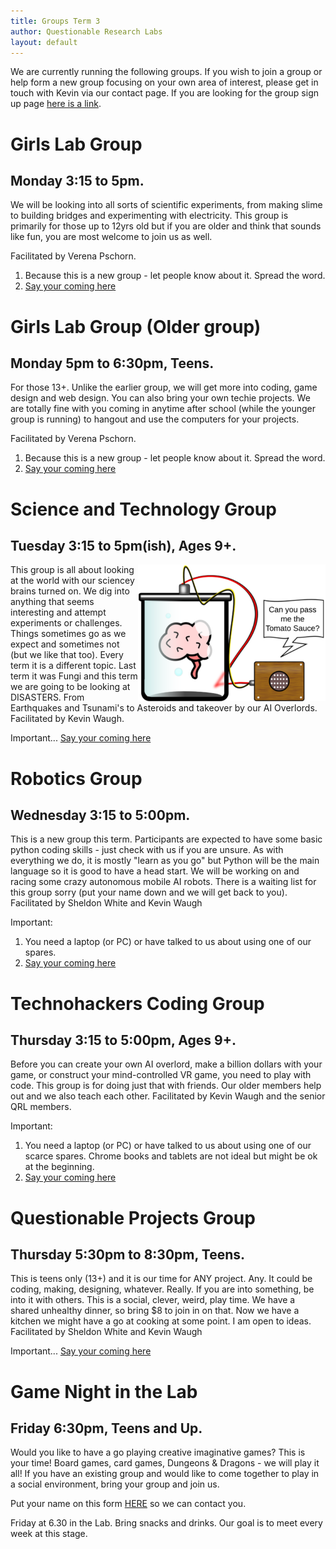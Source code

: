 ```yaml
---
title: Groups Term 3
author: Questionable Research Labs
layout: default
---
```

[IntrestForm]: https://forms.gle/RZJiJjx73eRLPPRv5

We are currently running the following groups. If you wish to join a group or help form a new group focusing on your own area of interest, please get in touch with
Kevin via our contact page. If you are looking for the group sign up page [here is a link][IntrestForm].

# Girls Lab Group

## Monday 3:15 to 5pm.
We will be looking into all sorts of scientific experiments, from making slime to building bridges and experimenting with electricity. This group is primarily for those up to 12yrs old but if you are older and think that sounds like fun, you are most welcome to join us as well. 

Facilitated by Verena Pschorn.

1. Because this is a new group - let people know about it. Spread the word.
2.  [Say your coming here][IntrestForm]

<!-- [Find out more and registration here…](/groups/geek-girls-group) -->

# Girls Lab Group (Older group)

## Monday 5pm to 6:30pm, Teens.
For those 13+.  Unlike the earlier group, we will get more into coding, game design and web design. You can also bring your own techie projects. We are totally fine with you coming in anytime after school (while the younger group is running) to hangout and use the computers for your projects. 

Facilitated by Verena Pschorn.

1. Because this is a new group - let people know about it. Spread the word.
2.  [Say your coming here][IntrestForm]


# Science and Technology Group

## Tuesday 3:15 to 5pm(ish), Ages 9+.

<img src="/info-page-assets/groups/experment_o.png" style="float: right">

This group is all about looking at the world with our sciencey brains turned on. We dig into anything that seems interesting and attempt experiments or challenges. Things sometimes go as we expect and sometimes not (but we like that too). Every term it is a different topic. Last term it was Fungi and this term we are going to be looking at DISASTERS. From Earthquakes and Tsunami's to Asteroids and takeover by our AI Overlords. Facilitated by Kevin Waugh. 

Important... [Say your coming here][IntrestForm]

<!-- [Find out more and registration here…](/groups/sci-tech) -->

# Robotics Group

## Wednesday 3:15 to 5:00pm.

This is a new group this term. Participants are expected to have some basic python coding skills - just check with us if you are unsure. As with everything we do, it is mostly "learn as you go" but Python will be the main language so it is good to have a head start. We will be working on and racing some crazy autonomous mobile AI robots. There is a waiting list for this group sorry (put your name down and we will get back to you). Facilitated by Sheldon White and Kevin Waugh 

Important:

1. You need a laptop (or PC) or have talked to us about using one of our spares.
2. [Say your coming here][IntrestForm]

<!-- [Find out more…](/groups/robotics) -->

# Technohackers Coding Group

## Thursday 3:15 to 5:00pm, Ages 9+.

Before you can create your own AI overlord, make a billion dollars with your game, or construct your mind-controlled VR game, you need to play with code. This group is for doing just that with friends. Our older members help out and we also teach each other.
Facilitated by Kevin Waugh and the senior QRL members.

Important:

1. You need a laptop (or PC) or have talked to us about using one of our scarce spares. Chrome books and tablets are not ideal but might be ok at the beginning.
2. [Say your coming here][IntrestForm]

<!-- [Find out more and registration…](/groups/coding) -->

# Questionable Projects Group

## Thursday 5:30pm to 8:30pm, Teens.

This is teens only (13+) and it is our time for ANY project. Any. It could be coding, making, designing, whatever. Really. If you are into something, be into it with others. This is a social, clever, weird, play time. We have a shared unhealthy dinner, so bring $8 to join in on that. Now we have a kitchen we might have a go at cooking at some point. I am open to ideas.
Facilitated by Sheldon White and Kevin Waugh

Important... [Say your coming here][IntrestForm]

<!-- [Find out more and registration…](/groups/questionable) -->



# Game Night in the Lab

## Friday 6:30pm, Teens and Up.

Would you like to have a go playing creative imaginative games? This is your time! Board games, card games, Dungeons & Dragons - we will play it all! If you have an existing group and would like to come together to play in a social environment, bring your group and join us.

Put your name on this form [HERE][IntrestForm] so we can contact you.

Friday at 6.30 in the Lab. Bring snacks and drinks. Our goal is to meet every week at this stage. 

<!-- [Find out more and registration…](/groups/game-in-lab) -->
